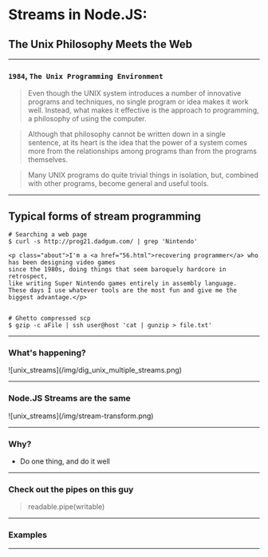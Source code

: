 #  Streams in Node.JS: 
## The Unix Philosophy Meets the Web

---

### `1984`, `The Unix Programming Environment`

> Even though the UNIX system introduces a number of innovative programs and techniques,
> no single program or idea makes it work well. Instead, what makes it effective is the
> approach to programming, a philosophy of using the computer. 

> Although that philosophy cannot be written down in a single sentence, at its heart is the idea that the power of
> a system comes more from the relationships among programs than from the programs themselves.

> Many UNIX programs do quite trivial things in isolation, but, combined with other programs, 
> become general and useful tools.

---

## Typical forms of stream programming

```
# Searching a web page
$ curl -s http://prog21.dadgum.com/ | grep 'Nintendo'

<p class="about">I'm a <a href="56.html">recovering programmer</a> who has been designing video games 
since the 1980s, doing things that seem baroquely hardcore in retrospect, 
like writing Super Nintendo games entirely in assembly language. 
These days I use whatever tools are the most fun and give me the biggest advantage.</p>


# Ghetto compressed scp
$ gzip -c aFile | ssh user@host 'cat | gunzip > file.txt'
```

---

### What's happening?

<div style="background:white; display: inline-block;">
![unix_streams](/img/dig_unix_multiple_streams.png)
</div>

---

### Node.JS Streams are the same

<div style="background:white; display: inline-block;">
![unix_streams](/img/stream-transform.png)
</div>

---

### Why?

* Do one thing, and do it well

---

### Check out the pipes on this guy

> readable.pipe(writable)

---

### Examples

---
